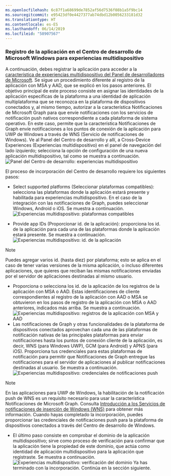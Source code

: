 ```yaml
---
ms.openlocfilehash: 6c87f1a68699de7852af56d7536f08b1a5f9bc14
ms.sourcegitcommit: e95423df0e4427377ab74dbd12b0056233181d32
ms.translationtype: HT
ms.contentlocale: es-ES
ms.lasthandoff: 06/14/2019
ms.locfileid: "58907567"
---
```

### <a name="register-your-app-in-microsoft-windows-dev-center-for-cross-device-experiences"></a>Registro de la aplicación en el Centro de desarrollo de Microsoft Windows para experiencias multidispositivo
A continuación, debes registrar la aplicación para acceder a la [característica de experiencias multidispositivo del Panel de desarrolladores de Microsoft](https://developer.microsoft.com/dashboard/crossplatform/web). Se sigue un procedimiento diferente al registro de la aplicación con MSA y AAD, que se explicó en los pasos anteriores. El objetivo principal de este proceso consiste en asignar las identidades de la aplicación específicas de la plataforma a una identidad de aplicación multiplataforma que se reconozca en la plataforma de dispositivos conectados y, al mismo tiempo, autorizar a la característica Notificaciones de Microsoft Graph para que envíe notificaciones con los servicios de notificación push nativos correspondiente a cada plataforma de sistema operativo. En este caso, permite que la característica Notificaciones de Graph envíe notificaciones a los puntos de conexión de la aplicación para UWP de Windows a través de WNS (Servicio de notificaciones de Windows). Ve al Panel del Centro de desarrollo y allí, a Cross-Device Experiences (Experiencias multidispositivo) en el panel de navegación del lado izquierdo; selecciona la opción de configuración de una nueva aplicación multidispositivo, tal como se muestra a continuación.
![Panel del Centro de desarrollo: experiencias multidispositivo](../../notifications/media/dev_center_portal/dev_center_portal_1_overview.png)

El proceso de incorporación del Centro de desarrollo requiere los siguientes pasos:
* Select supported platforms (Seleccionar plataformas compatibles): selecciona las plataformas donde la aplicación estará presente y habilitada para experiencias multidispositivo. En el caso de la integración con las notificaciones de Graph, puedes seleccionar Windows, Android o iOS. Se muestra a continuación.
![Experiencias multidispositivo: plataformas compatibles](../../notifications/media/dev_center_portal/dev_center_portal_2_supported_platforms.png)

* Provide app IDs (Proporcionar id. de la aplicación): proporciona los id. de la aplicación para cada una de las plataformas donde la aplicación estará presente. Se muestra a continuación.
![Experiencias multidispositivo: id. de la aplicación](../../notifications/media/dev_center_portal/dev_center_portal_3_app_ids.png)
> [!NOTE]
> Puedes agregar varios id. (hasta diez) por plataforma; esto se aplica en el caso de tener varias versiones de la misma aplicación, o incluso diferentes aplicaciones, que quieres que reciban las mismas notificaciones enviadas por el servidor de aplicaciones destinadas al mismo usuario. 

* Proporciona o selecciona los id. de la aplicación de los registros de la aplicación con MSA o AAD. Estas identificaciones de cliente correspondientes al registro de la aplicación con AAD o MSA se obtuvieron en los pasos de registro de la aplicación con MSA o AAD anteriores, indicados más arriba. Se muestra a continuación. 
![Experiencias multidispositivo: registros de la aplicación con MSA y AAD](../../notifications/media/dev_center_portal/dev_center_portal_4_msa_aad_connections.png)
* Las notificaciones de Graph y otras funcionalidades de la plataforma de dispositivos conectados aprovechan cada una de las plataformas de notificación nativas de las principales plataformas para enviar notificaciones hasta los puntos de conexión cliente de la aplicación, es decir, WNS (para Windows UWP), GCM (para Android) y APNS (para iOS). Proporciona tus credenciales para estas plataformas de notificación para permitir que Notificaciones de Graph entregue las notificaciones para el servidor de aplicaciones al publicar notificaciones destinadas al usuario. Se muestra a continuación. 
![Experiencias multidispositivo: credenciales de notificaciones push](../../notifications/media/dev_center_portal/dev_center_portal_5_push_credentials.png)
> [!NOTE] 
> En las aplicaciones para UWP de Windows, la habilitación de la notificación push de WNS es un requisito necesario para usar la característica Notificaciones de Microsoft Graph. Consulta [Introducción a los Servicios de notificaciones de inserción de Windows (WNS)](https://docs.microsoft.com/en-us/windows/uwp/design/shell/tiles-and-notifications/windows-push-notification-services--wns--overview) para obtener más información. Cuando hayas completado la incorporación, puedes proporcionar las credenciales de notificaciones push para la plataforma de dispositivos conectados a través del Centro de desarrollo de Windows. 
* El último paso consiste en comprobar el dominio de la aplicación multidispositivo; sirve como proceso de verificación para confirmar que la aplicación tiene la propiedad de este dominio, que actúa como identidad de aplicación multidispositivo para la aplicación que registraste. Se muestra a continuación.  
![Experiencias multidispositivo: verificación del dominio](../../notifications/media/dev_center_portal/dev_center_portal_6_domain_verification.png) Ya has terminado con la incorporación. Continúa en la sección siguiente. 


